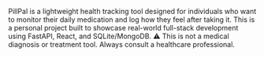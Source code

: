 PillPal is a lightweight health tracking tool designed for individuals who want to monitor their daily medication and log how they feel after taking it.
This is a personal project built to showcase real-world full-stack development using FastAPI, React, and SQLite/MongoDB.
⚠️ This is not a medical diagnosis or treatment tool. Always consult a healthcare professional.
